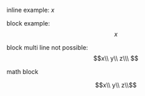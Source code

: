 inline example: $x$

block example:
$$\ x\ $$

block multi line not possible:
$$x\\
y\\ z\\\ $$

math block
```math
x\\
y\\
z\\
```
